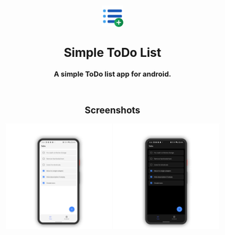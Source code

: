 <p align="center">
  <img src="/icon/icons8-add-list-100.png" width="10%">
  <h1 align="center">Simple ToDo List</h1>
  <h3 align="center">A simple ToDo list app for android.</h3>
  <br>

  <h2 align="center">Screenshots</h2>
  <p align="center">
    <img src="/screenshots/HiShoot_20211130_010105.png" width="49%">  <img src="/screenshots/HiShoot_20211130_010116.png" width="49%">
  </p>
</p>
